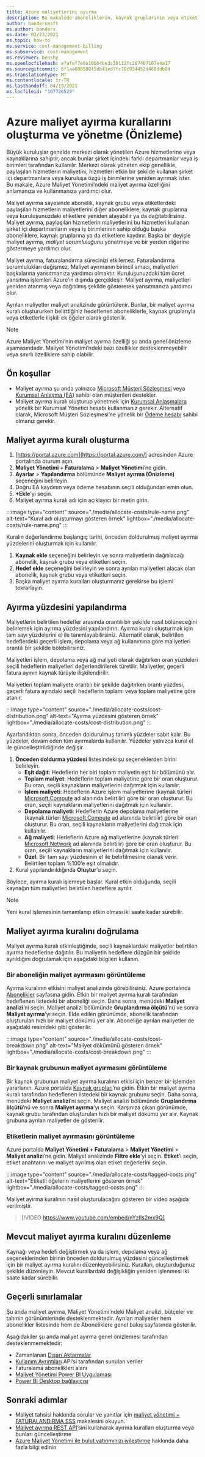 ```yaml
---
title: Azure maliyetlerini ayırma
description: Bu makalede aboneliklerin, kaynak gruplarının veya etiketlerin maliyetini diğerlerine dağıtmak amacıyla maliyet ayırma kurallarının nasıl oluşturulacağı açıklanmaktadır.
author: bandersmsft
ms.author: banders
ms.date: 03/23/2021
ms.topic: how-to
ms.service: cost-management-billing
ms.subservice: cost-management
ms.reviewer: benshy
ms.openlocfilehash: e7afef7e0a10bb4be3c30112fc207467167e4a17
ms.sourcegitcommit: 6f1aa680588f5db41ed7fc78c934452d468ddb84
ms.translationtype: MT
ms.contentlocale: tr-TR
ms.lasthandoff: 04/19/2021
ms.locfileid: "107726529"
---
```

# <a name="create-and-manage-azure-cost-allocation-rules-preview"></a>Azure maliyet ayırma kurallarını oluşturma ve yönetme (Önizleme)

Büyük kuruluşlar genelde merkezi olarak yönetilen Azure hizmetlerine veya kaynaklarına sahiptir, ancak bunlar şirket içindeki farklı departmanlar veya iş birimleri tarafından kullanılır. Merkezi olarak yöneten ekip genellikle, paylaşılan hizmetlerin maliyetini, hizmetleri etkin bir şekilde kullanan şirket içi departmanlara veya kuruluşa özgü iş birimlerine yeniden ayırmak ister. Bu makale, Azure Maliyet Yönetimi’ndeki maliyet ayırma özelliğini anlamanıza ve kullanmanıza yardımcı olur.

Maliyet ayırma sayesinde abonelik, kaynak grubu veya etiketlerdeki paylaşılan hizmetlerin maliyetlerini diğer aboneliklere, kaynak gruplarına veya kuruluşunuzdaki etiketlere yeniden atayabilir ya da dağıtabilirsiniz. Maliyet ayırma, paylaşılan hizmetlerin maliyetlerini bu hizmetleri kullanan şirket içi departmanların veya iş birimlerinin sahip olduğu başka aboneliklere, kaynak gruplarına ya da etiketlere kaydırır. Başka bir deyişle maliyet ayırma, _maliyet sorumluluğunu_ yönetmeye ve bir yerden diğerine göstermeye yardımcı olur.

Maliyet ayırma, faturalandırma sürecinizi etkilemez. Faturalandırma sorumlulukları değişmez. Maliyet ayırmanın birincil amacı, maliyetleri başkalarına yansıtmanıza yardımcı olmaktır. Kuruluşunuzdaki tüm ücret yansıtma işlemleri Azure’ın dışında gerçekleşir. Maliyet ayırma, maliyetleri yeniden atanmış veya dağıtılmış şekilde göstererek yansıtmanıza yardımcı olur.

Ayrılan maliyetler maliyet analizinde görüntülenir. Bunlar, bir maliyet ayırma kuralı oluştururken belirttiğiniz hedeflenen aboneliklerle, kaynak gruplarıyla veya etiketlerle ilişkili ek öğeler olarak gösterilir.

> [!NOTE]
> Azure Maliyet Yönetimi’nin maliyet ayırma özelliği şu anda genel önizleme aşamasındadır. Maliyet Yönetimi’ndeki bazı özellikler desteklenmeyebilir veya sınırlı özelliklere sahip olabilir.

## <a name="prerequisites"></a>Ön koşullar

- Maliyet ayırma şu anda yalnızca [Microsoft Müşteri Sözleşmesi](https://azure.microsoft.com/pricing/purchase-options/microsoft-customer-agreement/) veya [Kurumsal Anlaşma (EA)](https://azure.microsoft.com/pricing/enterprise-agreement/) sahibi olan müşterileri destekler.
- Maliyet ayırma kuralı oluşturup yönetmek için [Kurumsal Anlaşmalara](../manage/understand-ea-roles.md) yönelik bir Kurumsal Yönetici hesabı kullanmanız gerekir. Alternatif olarak, Microsoft Müşteri Sözleşmesi’ne yönelik bir [Ödeme hesabı](../manage/understand-mca-roles.md) sahibi olmanız gerekir.

## <a name="create-a-cost-allocation-rule"></a>Maliyet ayırma kuralı oluşturma

1. [https://portal.azure.com](https://portal.azure.com/) adresinden Azure portalında oturum açın.
2. **Maliyet Yönetimi + Faturalama** > **Maliyet Yönetimi**’ne gidin.
3. **Ayarlar** > **Yapılandırma** bölümünde **Maliyet ayırma (Önizleme)** seçeneğini belirleyin.
4. Doğru EA kaydının veya ödeme hesabının seçili olduğundan emin olun.
5. **+Ekle**’yi seçin.
6. Maliyet ayırma kuralı adı için açıklayıcı bir metin girin.

:::image type="content" source="./media/allocate-costs/rule-name.png" alt-text="Kural adı oluşturmayı gösteren örnek" lightbox="./media/allocate-costs/rule-name.png" :::

Kuralın değerlendirme başlangıç tarihi, önceden doldurulmuş maliyet ayırma yüzdelerini oluşturmak için kullanılır.

1. **Kaynak ekle** seçeneğini belirleyin ve sonra maliyetlerin dağıtılacağı abonelik, kaynak grubu veya etiketleri seçin.
2. **Hedef ekle** seçeneğini belirleyin ve sonra ayrılan maliyetleri alacak olan abonelik, kaynak grubu veya etiketleri seçin.
3. Başka maliyet ayırma kuralları oluşturmanız gerekirse bu işlemi tekrarlayın.

## <a name="configure-the-allocation-percentage"></a>Ayırma yüzdesini yapılandırma

Maliyetlerin belirtilen hedefler arasında orantılı bir şekilde nasıl bölüneceğini belirlemek için ayırma yüzdesini yapılandırın. Ayırma kuralı oluşturmak için tam sayı yüzdelerini el ile tanımlayabilirsiniz. Alternatif olarak, belirtilen hedeflerdeki geçerli işlem, depolama veya ağ kullanımına göre maliyetleri orantılı bir şekilde bölebilirsiniz.

Maliyetleri işlem, depolama veya ağ maliyeti olarak dağıtırken oran yüzdeleri seçili hedeflerin maliyetleri değerlendirilerek türetilir. Maliyetler, geçerli fatura ayının kaynak türüyle ilişkilendirilir.

Maliyetleri toplam maliyete orantılı bir şekilde dağıtırken orantı yüzdesi, geçerli fatura ayındaki seçili hedeflerin toplamı veya toplam maliyetine göre atanır.

:::image type="content" source="./media/allocate-costs/cost-distribution.png" alt-text="Ayırma yüzdesini gösteren örnek" lightbox="./media/allocate-costs/cost-distribution.png" :::

Ayarlandıktan sonra, önceden doldurulmuş tanımlı yüzdeler sabit kalır. Bu yüzdeler, devam eden tüm ayırmalarda kullanılır. Yüzdeler yalnızca kural el ile güncelleştirildiğinde değişir.

1. **Önceden doldurma yüzdesi** listesindeki şu seçeneklerden birini belirleyin.
    - **Eşit dağıt**: Hedeflerin her biri toplam maliyetin eşit bir bölümünü alır.
    - **Toplam maliyet**: Hedeflerin toplam maliyetine göre bir oran oluşturur. Bu oran, seçili kaynakların maliyetlerini dağıtmak için kullanılır.
    - **İşlem maliyeti**: Hedeflerin Azure işlem maliyetlerine (kaynak türleri [Microsoft.Compute](/azure/templates/microsoft.compute/allversions) ad alanında belirtilir) göre bir oran oluşturur. Bu oran, seçili kaynakların maliyetlerini dağıtmak için kullanılır.
    - **Depolama maliyeti**: Hedeflerin Azure depolama maliyetlerine (kaynak türleri [Microsoft.Compute](/azure/templates/microsoft.storage/allversions) ad alanında belirtilir) göre bir oran oluşturur. Bu oran, seçili kaynakların maliyetlerini dağıtmak için kullanılır.
    - **Ağ maliyeti**: Hedeflerin Azure ağ maliyetlerine (kaynak türleri [Microsoft.Network](/azure/templates/microsoft.network/allversions) ad alanında belirtilir) göre bir oran oluşturur. Bu oran, seçili kaynakların maliyetlerini dağıtmak için kullanılır.
    - **Özel**: Bir tam sayı yüzdesinin el ile belirtilmesine olanak verir. Belirtilen toplam %100’e eşit olmalıdır.
1. Kural yapılandırıldığında **Oluştur**’u seçin.

Böylece, ayırma kuralı işlemeye başlar. Kural etkin olduğunda, seçili kaynağın tüm maliyetleri belirtilen hedeflere ayrılır.

> [!NOTE] 
> Yeni kural işlemesinin tamamlanıp etkin olması iki saate kadar sürebilir.

## <a name="verify-the-cost-allocation-rule"></a>Maliyet ayırma kuralını doğrulama

Maliyet ayırma kuralı etkinleştiğinde, seçili kaynaklardaki maliyetler belirtilen ayırma hedeflerine dağıtılır. Bu maliyetin hedeflere düzgün bir şekilde ayrıldığını doğrulamak için aşağıdaki bilgileri kullanın.

### <a name="view-cost-allocation-for-a-subscription"></a>Bir aboneliğin maliyet ayırmasını görüntüleme

Ayırma kuralının etkisini maliyet analizinde görebilirsiniz. Azure portalında [Abonelikler](https://portal.azure.com/#blade/Microsoft_Azure_Billing/SubscriptionsBlade) sayfasına gidin. Etkin bir maliyet ayırma kuralı tarafından hedeflenen listedeki bir aboneliği seçin. Daha sonra, menüdeki **Maliyet analizi**’ni seçin. Maliyet analizi bölümünde **Gruplandırma ölçütü**’nü ve sonra **Maliyet ayırma**’yı seçin. Elde edilen görünümde, abonelik tarafından oluşturulan hızlı bir maliyet dökümü yer alır. Aboneliğe ayrılan maliyetler de aşağıdaki resimdeki gibi gösterilir.

:::image type="content" source="./media/allocate-costs/cost-breakdown.png" alt-text="Maliyet dökümünü gösteren örnek" lightbox="./media/allocate-costs/cost-breakdown.png" :::

### <a name="view-cost-allocation-for-a-resource-group"></a>Bir kaynak grubunun maliyet ayırmasını görüntüleme

Bir kaynak grubunun maliyet ayırma kuralının etkisi için benzer bir işlemden yararlanın. Azure portalda [Kaynak grupları](https://portal.azure.com/#blade/HubsExtension/BrowseResourceGroups)’na gidin. Etkin bir maliyet ayırma kuralı tarafından hedeflenen listedeki bir kaynak grubunu seçin. Daha sonra, menüdeki **Maliyet analizi**’ni seçin. Maliyet analizi bölümünde **Gruplandırma ölçütü**’nü ve sonra **Maliyet ayırma**’yı seçin. Karşınıza çıkan görünümde, kaynak grubu tarafından oluşturulan hızlı bir maliyet dökümü yer alır. Kaynak grubuna ayrılan maliyetler de gösterilir.

### <a name="view-cost-allocation-for-tags"></a>Etiketlerin maliyet ayırmasını görüntüleme

Azure portalda **Maliyet Yönetimi + Faturalama** > **Maliyet Yönetimi** > **Maliyet analizi**’ne gidin. Maliyet analizinde **Filtre ekle**’yi seçin. **Etiket**’i seçin, etiket anahtarını ve maliyet ayrılmış olan etiket değerlerini seçin.

:::image type="content" source="./media/allocate-costs/tagged-costs.png" alt-text="Etiketli öğelerin maliyetlerini gösteren örnek" lightbox="./media/allocate-costs/tagged-costs.png" :::

Maliyet ayırma kuralının nasıl oluşturulacağını gösteren bir video aşağıda verilmiştir.

>[!VIDEO https://www.youtube.com/embed/nYzIIs2mx9Q]


## <a name="edit-an-existing-cost-allocation-rule"></a>Mevcut maliyet ayırma kuralını düzenleme

Kaynağı veya hedefi değiştirmek ya da işlem, depolama veya ağ seçeneklerinden birinin önceden doldurulmuş yüzdesini güncelleştirmek için bir maliyet ayırma kuralını düzenleyebilirsiniz. Kuralları, oluşturduğunuz şekilde düzenleyin. Mevcut kurallardaki değişikliğin yeniden işlenmesi iki saate kadar sürebilir.

## <a name="current-limitations"></a>Geçerli sınırlamalar

Şu anda maliyet ayırma, Maliyet Yönetimi’ndeki Maliyet analizi, bütçeler ve tahmin görünümlerinde desteklenmektedir. Ayrılan maliyetler hem abonelikler listesinde hem de Aboneliklere genel bakış sayfasında gösterilir.

Aşağıdakiler şu anda maliyet ayırma genel önizlemesi tarafından desteklenmemektedir:

- Zamanlanan [Dışarı Aktarmalar](tutorial-export-acm-data.md)
- [Kullanım Ayrıntıları](/rest/api/consumption/usagedetails/list) API’si tarafından sunulan veriler
- Faturalama abonelikleri alanı
- [Maliyet Yönetimi Power BI Uygulaması](https://appsource.microsoft.com/product/power-bi/costmanagement.azurecostmanagementapp)
- [Power BI Desktop bağlayıcısı](/power-bi/connect-data/desktop-connect-azure-cost-management)


## <a name="next-steps"></a>Sonraki adımlar

- Maliyet tahsisi hakkında sorular ve yanıtlar için [maliyet yönetimi + FATURALANDıRMA SSS](../cost-management-billing-faq.yml) makalesini okuyun.
- [Maliyet ayırma REST API](/rest/api/cost-management/costallocationrules)’sini kullanarak ayırma kuralları oluşturma veya bunları güncelleştirme
- [Azure Maliyet Yönetimi ile bulut yatırımınızı iyileştirme](cost-mgt-best-practices.md) hakkında daha fazla bilgi edinin